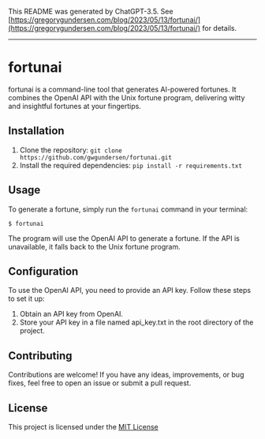 This README was generated by ChatGPT-3.5. See
[https://gregorygundersen.com/blog/2023/05/13/fortunai/](https://gregorygundersen.com/blog/2023/05/13/fortunai/)
for details.

---

# fortunai

fortunai is a command-line tool that generates AI-powered fortunes. It combines the OpenAI API with the Unix fortune program, delivering witty and insightful fortunes at your fingertips.

## Installation

1. Clone the repository: `git clone https://github.com/gwgundersen/fortunai.git`
2. Install the required dependencies: `pip install -r requirements.txt`

## Usage

To generate a fortune, simply run the `fortunai` command in your terminal:

```shell
$ fortunai
```

The program will use the OpenAI API to generate a fortune. If the API is unavailable, it falls back to the Unix fortune program.

## Configuration

To use the OpenAI API, you need to provide an API key. Follow these steps to set it up:

1. Obtain an API key from OpenAI.
2. Store your API key in a file named api_key.txt in the root directory of the project.

## Contributing

Contributions are welcome! If you have any ideas, improvements, or bug fixes, feel free to open an issue or submit a pull request.

## License

This project is licensed under the [MIT License](LICENSE.txt)
